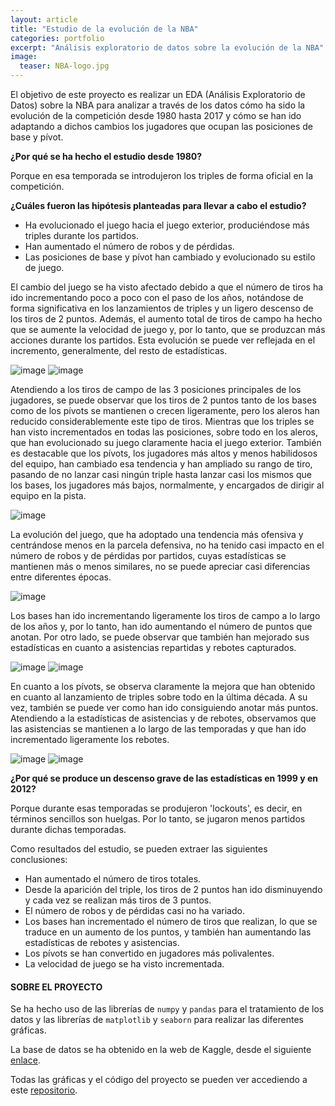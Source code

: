 ```yaml
---
layout: article
title: "Estudio de la evolución de la NBA"
categories: portfolio
excerpt: "Análisis exploratorio de datos sobre la evolución de la NBA"
image:
  teaser: NBA-logo.jpg
---
```


El objetivo de este proyecto es realizar un EDA (Análisis Exploratorio de Datos) sobre la NBA para analizar a través de los datos cómo ha sido la evolución de la competición desde 1980 hasta 2017 y cómo se han ido adaptando a dichos cambios los jugadores que ocupan las posiciones de base y pívot.

**¿Por qué se ha hecho el estudio desde 1980?**

Porque en esa temporada se introdujeron los triples de forma oficial en la competición.

**¿Cuáles fueron las hipótesis planteadas para llevar a cabo el estudio?**

- Ha evolucionado el juego hacia el juego exterior, produciéndose más triples durante los partidos.
- Han aumentado el número de robos y de pérdidas.
- Las posiciones de base y pívot han cambiado y evolucionado su estilo de juego.

El cambio del juego se ha visto afectado debido a que el número de tiros ha ido incrementando poco a poco con el paso de los años, notándose de forma significativa en los lanzamientos de triples y un ligero descenso de los tiros de 2 puntos. Además, el aumento total de tiros de campo ha hecho que se aumente la velocidad de juego y, por lo tanto, que se produzcan más acciones durante los partidos. Esta evolución se puede ver reflejada en el incremento, generalmente, del resto de estadísticas.

![image](/PORTFOLIO/images/tiros-totales.jpg)
![image](/PORTFOLIO/images/tiros-2-3.jpg)

Atendiendo a los tiros de campo de las 3 posiciones principales de los jugadores, se puede observar que los tiros de 2 puntos tanto de los bases como de los pívots se mantienen o crecen ligeramente, pero los aleros han reducido considerablemente este tipo de tiros. Mientras que los triples se han visto incrementados en todas las posiciones, sobre todo en los aleros, que han evolucionado su juego claramente hacia el juego exterior. También es destacable que los pívots, los jugadores más altos y menos habilidosos del equipo, han cambiado esa tendencia y han ampliado su rango de tiro, pasando de no lanzar casi ningún triple hasta lanzar casi los mismos que los bases, los jugadores más bajos, normalmente, y encargados de dirigir al equipo en la pista.

![image](/PORTFOLIO/images/tiros-posiciones.jpg)

La evolución del juego, que ha adoptado una tendencia más ofensiva y centrándose menos en la parcela defensiva, no ha tenido casi impacto en el número de robos y de pérdidas por partidos, cuyas estadísticas se mantienen más o menos similares, no se puede apreciar casi diferencias entre diferentes épocas.

![image](/PORTFOLIO/images/robos-perdidas.jpg)

Los bases han ido incrementando ligeramente los tiros de campo a lo largo de los años y, por lo tanto, han ido aumentando el número de puntos que anotan. Por otro lado, se puede observar que también han mejorado sus estadísticas en cuanto a asistencias repartidas y rebotes capturados.

![image](/PORTFOLIO/images/bases-tiros-puntos.jpg)
![image](/PORTFOLIO/images/bases-asistencias-rebotes.jpg)

En cuanto a los pívots, se observa claramente la mejora que han obtenido en cuanto al lanzamiento de triples sobre todo en la última década. A su vez, también se puede ver como han ido consiguiendo anotar más puntos. Atendiendo a la estadísticas de asistencias y de rebotes, observamos que las asistencias se mantienen a lo largo de las temporadas y que han ido incrementado ligeramente los rebotes.

![image](/PORTFOLIO/images/pivots-tiros.jpg)
![image](/PORTFOLIO/images/pivots-rebotes-asistencias.jpg)

**¿Por qué se produce un descenso grave de las estadísticas en 1999 y en 2012?**

Porque durante esas temporadas se produjeron 'lockouts', es decir, en términos sencillos son huelgas. Por lo tanto, se jugaron menos partidos durante dichas temporadas.

Como resultados del estudio, se pueden extraer las siguientes conclusiones:

- Han aumentado el número de tiros totales.
- Desde la aparición del triple, los tiros de 2 puntos han ido disminuyendo y cada vez se realizan más tiros de 3 puntos.
- El número de robos y de pérdidas casi no ha variado.
- Los bases han incrementado el número de tiros que realizan, lo que se traduce en un aumento de los puntos, y también han aumentando las estadísticas de rebotes y asistencias.
- Los pívots se han convertido en jugadores más polivalentes.
- La velocidad de juego se ha visto incrementada.

#### SOBRE EL PROYECTO

Se ha hecho uso de las librerías de `numpy` y `pandas` para el tratamiento de los datos y las librerías de `matplotlib` y `seaborn` para realizar las diferentes gráficas. 

La base de datos se ha obtenido en la web de Kaggle, desde el siguiente [enlace](https://www.kaggle.com/drgilermo/nba-players-stats).

Todas las gráficas y el código del proyecto se pueden ver accediendo a este [repositorio](https://github.com/arturogzm93/EDA-NBA).
